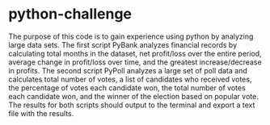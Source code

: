# python-challenge
The purpose of this code is to gain experience using python by analyzing large data sets. 
The first script PyBank analyzes financial records by calculating total months in the dataset, net profit/loss over the entire period, average change in profit/loss over time, and the greatest increase/decrease in profits. 
The second script PyPoll analyzes a large set of poll data and calculates total number of votes, a list of candidates who received votes, the percentage of votes each candidate won, the total number of votes each candidate won, and the winner of the election based on popular vote. 
The results for both scripts should output to the terminal and export a text file with the results. 
